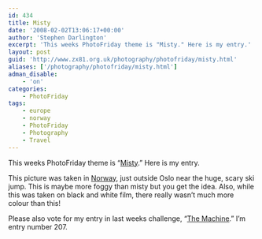 ```yaml
---
id: 434
title: Misty
date: '2008-02-02T13:06:17+00:00'
author: 'Stephen Darlington'
excerpt: 'This weeks PhotoFriday theme is "Misty." Here is my entry.'
layout: post
guid: 'http://www.zx81.org.uk/photography/photofriday/misty.html'
aliases: ['/photography/photofriday/misty.html']
adman_disable:
    - 'on'
categories:
    - PhotoFriday
tags:
    - europe
    - norway
    - PhotoFriday
    - Photography
    - Travel
---
```


This weeks PhotoFriday theme is “[Misty](http://www.photofriday.com/archives/challenge/000741.php).” Here is my entry.

This picture was taken in [Norway](/travel/norway.html), just outside Oslo near the huge, scary ski jump. This is maybe more foggy than misty but you get the idea. Also, while this was taken on black and white film, there really wasn’t much more colour than this!

Please also vote for my entry in last weeks challenge, “[The Machine](http://www.photofriday.com/linkviewer.php?id=739).” I’m entry number 207.